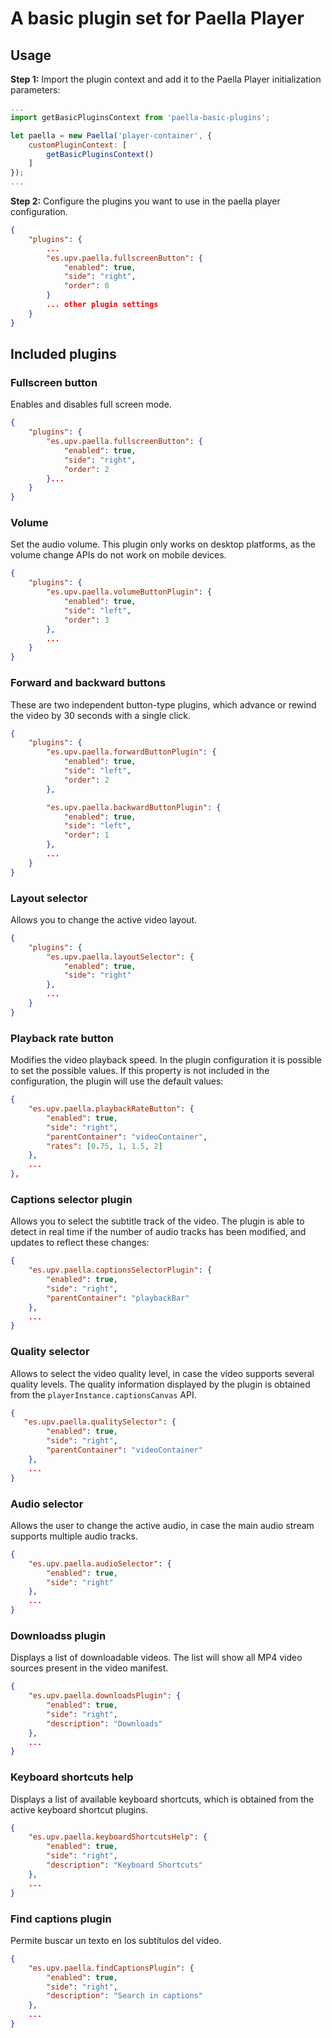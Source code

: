 # A basic plugin set for Paella Player

## Usage

**Step 1:** Import the plugin context and add it to the Paella Player initialization parameters:

```javascript
...
import getBasicPluginsContext from 'paella-basic-plugins';

let paella = new Paella('player-container', {
    customPluginContext: [
        getBasicPluginsContext()
    ]
});
...
```

**Step 2:** Configure the plugins you want to use in the paella player configuration.

```json
{
    "plugins": {
        ...
        "es.upv.paella.fullscreenButton": {
            "enabled": true,
            "side": "right",
            "order": 0
        }
        ... other plugin settings
    }
}
```

## Included plugins

### Fullscreen button

Enables and disables full screen mode.

```json
{
    "plugins": {
        "es.upv.paella.fullscreenButton": {
            "enabled": true,
            "side": "right",
            "order": 2
        }...
    }
}
```

### Volume

Set the audio volume. This plugin only works on desktop platforms, as the volume change APIs do not work on mobile devices.

```json
{
    "plugins": {
        "es.upv.paella.volumeButtonPlugin": {
            "enabled": true,
            "side": "left",
            "order": 3
        },
        ...
    }
}
```

### Forward and backward buttons

These are two independent button-type plugins, which advance or rewind the video by 30 seconds with a single click.

```json
{
    "plugins": {
        "es.upv.paella.forwardButtonPlugin": {
            "enabled": true,
            "side": "left",
            "order": 2
        },

        "es.upv.paella.backwardButtonPlugin": {
            "enabled": true,
            "side": "left",
            "order": 1
        },
        ...
    }
}
```

### Layout selector

Allows you to change the active video layout.

```json
{
    "plugins": {
        "es.upv.paella.layoutSelector": {
            "enabled": true,
            "side": "right"
        },
        ...
    }
}
```

### Playback rate button

Modifies the video playback speed. In the plugin configuration it is possible to set the possible values. If this property is not included in the configuration, the plugin will use the default values:

```json
{
    "es.upv.paella.playbackRateButton": {
        "enabled": true,
        "side": "right",
        "parentContainer": "videoContainer",
        "rates": [0.75, 1, 1.5, 2]
    },
    ...
},
```

### Captions selector plugin

Allows you to select the subtitle track of the video. The plugin is able to detect in real time if the number of audio tracks has been modified, and updates to reflect these changes:

```json
{
    "es.upv.paella.captionsSelectorPlugin": {
        "enabled": true,
        "side": "right",
        "parentContainer": "playbackBar"
    },
    ...
}
```

### Quality selector

Allows to select the video quality level, in case the video supports several quality levels. The quality information displayed by the plugin is obtained from the `playerInstance.captionsCanvas` API.

```json
{
   "es.upv.paella.qualitySelector": {
        "enabled": true,
        "side": "right",
        "parentContainer": "videoContainer"
    },
    ... 
}
```

### Audio selector

Allows the user to change the active audio, in case the main audio stream supports multiple audio tracks.

```json
{
    "es.upv.paella.audioSelector": {
        "enabled": true,
        "side": "right"
    },
    ...
}
```

### Downloadss plugin

Displays a list of downloadable videos. The list will show all MP4 video sources present in the video manifest.

```json
{
    "es.upv.paella.downloadsPlugin": {
        "enabled": true,
        "side": "right",
        "description": "Downloads"
    },
    ...
}
```

### Keyboard shortcuts help

Displays a list of available keyboard shortcuts, which is obtained from the active keyboard shortcut plugins.

```json
{
    "es.upv.paella.keyboardShortcutsHelp": {
        "enabled": true,
        "side": "right",
        "description": "Keyboard Shortcuts"
    },
    ...
}
```

### Find captions plugin

Permite buscar un texto en los subtítulos del vídeo.

```json
{
    "es.upv.paella.findCaptionsPlugin": {
        "enabled": true,
        "side": "right",
        "description": "Search in captions"
    },
    ...
}
```
